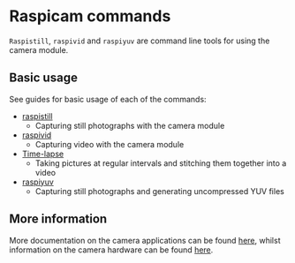 # Raspicam commands

`Raspistill`, `raspivid` and `raspiyuv` are command line tools for using the camera module.

## Basic usage

See guides for basic usage of each of the commands:

- [raspistill](raspistill.md)
    - Capturing still photographs with the camera module
- [raspivid](raspivid.md)
    - Capturing video with the camera module
- [Time-lapse](timelapse.md)
    - Taking pictures at regular intervals and stitching them together into a video
- [raspiyuv](raspiyuv.md)
    - Capturing still photographs and generating uncompressed YUV files

## More information

More documentation on the camera applications can be found [here](../../../raspbian/applications/camera.md), whilst information on the camera hardware can be found [here](../../../hardware/camera/README.md).
